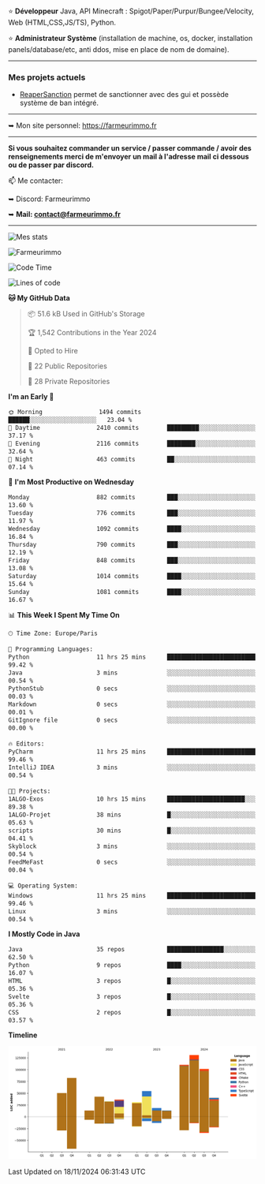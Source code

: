 ⭐ **Développeur** Java, API Minecraft : Spigot/Paper/Purpur/Bungee/Velocity, Web (HTML,CSS,JS/TS), Python.

⭐ **Administrateur Système** (installation de machine, os, docker, installation panels/database/etc, anti ddos, mise en place de nom de domaine).

---

### Mes projets actuels
- [ReaperSanction](https://www.spigotmc.org/resources/reapersanction.89580/) permet de sanctionner avec des gui et possède système de ban intégré.

---

➥ Mon site personnel: https://farmeurimmo.fr

---

**Si vous souhaitez commander un service / passer commande / avoir des renseignements merci de m'envoyer un mail à l'adresse mail ci dessous ou de passer par discord.**

📫 Me contacter:
 
   ➥ Discord: Farmeurimmo
   
   ➥ **Mail: contact@farmeurimmo.fr**

---

![Mes stats](https://github-readme-stats.farmeurimmo.fr/api?username=Farmeurimmo&count_private=true&show_icons=true&theme=radical)

<img src="https://komarev.com/ghpvc/?username=Farmeurimmo" alt="Farmeurimmo" />

<!--START_SECTION:waka-->
![Code Time](http://img.shields.io/badge/Code%20Time-1%2C665%20hrs%2056%20mins-blue)

![Lines of code](https://img.shields.io/badge/From%20Hello%20World%20I%27ve%20Written-757.6%20thousand%20lines%20of%20code-blue)

**🐱 My GitHub Data** 

> 📦 51.6 kB Used in GitHub's Storage 
 > 
> 🏆 1,542 Contributions in the Year 2024
 > 
> 💼 Opted to Hire
 > 
> 📜 22 Public Repositories 
 > 
> 🔑 28 Private Repositories 
 > 
**I'm an Early 🐤** 

```text
🌞 Morning                1494 commits        ██████░░░░░░░░░░░░░░░░░░░   23.04 % 
🌆 Daytime                2410 commits        █████████░░░░░░░░░░░░░░░░   37.17 % 
🌃 Evening                2116 commits        ████████░░░░░░░░░░░░░░░░░   32.64 % 
🌙 Night                  463 commits         ██░░░░░░░░░░░░░░░░░░░░░░░   07.14 % 
```
📅 **I'm Most Productive on Wednesday** 

```text
Monday                   882 commits         ███░░░░░░░░░░░░░░░░░░░░░░   13.60 % 
Tuesday                  776 commits         ███░░░░░░░░░░░░░░░░░░░░░░   11.97 % 
Wednesday                1092 commits        ████░░░░░░░░░░░░░░░░░░░░░   16.84 % 
Thursday                 790 commits         ███░░░░░░░░░░░░░░░░░░░░░░   12.19 % 
Friday                   848 commits         ███░░░░░░░░░░░░░░░░░░░░░░   13.08 % 
Saturday                 1014 commits        ████░░░░░░░░░░░░░░░░░░░░░   15.64 % 
Sunday                   1081 commits        ████░░░░░░░░░░░░░░░░░░░░░   16.67 % 
```


📊 **This Week I Spent My Time On** 

```text
🕑︎ Time Zone: Europe/Paris

💬 Programming Languages: 
Python                   11 hrs 25 mins      █████████████████████████   99.42 % 
Java                     3 mins              ░░░░░░░░░░░░░░░░░░░░░░░░░   00.54 % 
PythonStub               0 secs              ░░░░░░░░░░░░░░░░░░░░░░░░░   00.03 % 
Markdown                 0 secs              ░░░░░░░░░░░░░░░░░░░░░░░░░   00.01 % 
GitIgnore file           0 secs              ░░░░░░░░░░░░░░░░░░░░░░░░░   00.00 % 

🔥 Editors: 
PyCharm                  11 hrs 25 mins      █████████████████████████   99.46 % 
IntelliJ IDEA            3 mins              ░░░░░░░░░░░░░░░░░░░░░░░░░   00.54 % 

🐱‍💻 Projects: 
1ALGO-Exos               10 hrs 15 mins      ██████████████████████░░░   89.38 % 
1ALGO-Projet             38 mins             █░░░░░░░░░░░░░░░░░░░░░░░░   05.63 % 
scripts                  30 mins             █░░░░░░░░░░░░░░░░░░░░░░░░   04.41 % 
Skyblock                 3 mins              ░░░░░░░░░░░░░░░░░░░░░░░░░   00.54 % 
FeedMeFast               0 secs              ░░░░░░░░░░░░░░░░░░░░░░░░░   00.04 % 

💻 Operating System: 
Windows                  11 hrs 25 mins      █████████████████████████   99.46 % 
Linux                    3 mins              ░░░░░░░░░░░░░░░░░░░░░░░░░   00.54 % 
```

**I Mostly Code in Java** 

```text
Java                     35 repos            ████████████████░░░░░░░░░   62.50 % 
Python                   9 repos             ████░░░░░░░░░░░░░░░░░░░░░   16.07 % 
HTML                     3 repos             █░░░░░░░░░░░░░░░░░░░░░░░░   05.36 % 
Svelte                   3 repos             █░░░░░░░░░░░░░░░░░░░░░░░░   05.36 % 
CSS                      2 repos             █░░░░░░░░░░░░░░░░░░░░░░░░   03.57 % 
```



**Timeline**

![Lines of Code chart](https://raw.githubusercontent.com/Farmeurimmo/Farmeurimmo/main/assets/bar_graph.png)


 Last Updated on 18/11/2024 06:31:43 UTC
<!--END_SECTION:waka-->
